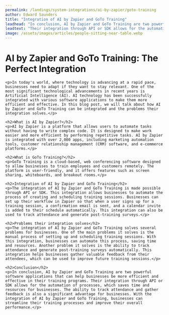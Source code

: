 ```yaml
---
permalink: /landings/system-integrations/ai-by-zapier/goto-training
author: Edward Saunders
title: "Integration of AI by Zapier and GoTo Training"
leadhead: "In conclusion, AI by Zapier and GoTo Training are two powerful software applications that can help businesses be more efficient and effective in their training programs"
leadtext: "Their integration through API or SDK allows for the automation of processes, which saves time and resources for businesses. The ability to track attendance and gather feedback is also a significant advantage for businesses. With the integration of AI by Zapier and GoTo Training, businesses can streamline their training processes and improve their overall performance."
image: /assets/images/articles/people-sitting-near-table.webp
---
```

<div class="arttext">	<h1>AI by Zapier and GoTo Training: The Perfect Integration</h1>

	<p>In today's world, where technology is advancing at a rapid pace, businesses need to adapt if they want to stay relevant. One of the most significant technological advancements in recent years is Artificial Intelligence (AI). AI technology has been successfully integrated with various software applications to make them more efficient and effective. In this blog post, we will talk about how AI by Zapier and GoTo Training can be integrated and the problems their integration solves.</p>

	<h2>What is AI by Zapier?</h2>
	<p>AI by Zapier is a platform that allows users to automate tasks without having to write complex code. It is designed to make work easier and more efficient by performing repetitive tasks. AI by Zapier is integrated with over 2,000 apps, including marketing automation tools, customer relationship management (CRM) software, and e-commerce platforms.</p>

	<h2>What is GoTo Training?</h2>
	<p>GoTo Training is a cloud-based, web conferencing software designed to allow businesses to train employees and customers remotely. The platform is user-friendly, and it offers features such as screen sharing, whiteboards, and breakout rooms.</p>

	<h2>Integration of AI by Zapier and GoTo Training</h2>
	<p>The integration of AI by Zapier and GoTo Training is made possible through API or SDK. This integration allows businesses to automate the process of creating and scheduling training sessions. Businesses can set up their workflow in Zapier so that when a user signs up for a training session, a confirmation email is sent, and a calendar invite is added to their schedule automatically. This integration can also be used to track attendance and generate post-training surveys.</p>

	<h2>Problems their integration solves</h2>
	<p>The integration of AI by Zapier and GoTo Training solves several problems for businesses. One of the main problems it solves is the manual process of setting up and scheduling training sessions. With this integration, businesses can automate this process, saving time and resources. Another problem it solves is the ability to track attendance and generate post-training surveys automatically. This integration helps businesses gather valuable feedback from their attendees, which can be used to improve future training sessions.</p>

	<h2>Conclusion</h2>
	<p>In conclusion, AI by Zapier and GoTo Training are two powerful software applications that can help businesses be more efficient and effective in their training programs. Their integration through API or SDK allows for the automation of processes, which saves time and resources for businesses. The ability to track attendance and gather feedback is also a significant advantage for businesses. With the integration of AI by Zapier and GoTo Training, businesses can streamline their training processes and improve their overall performance.</p>
</div>